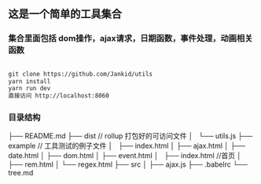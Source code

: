 ## 这是一个简单的工具集合
### 集合里面包括 dom操作，ajax请求，日期函数，事件处理，动画相关函数


```markdown

git clone https://github.com/Jankid/utils
yarn install
yarn run dev
直接访问 http://localhost:8060 

```
### 目录结构
├── README.md
├── dist // rollup 打包好的可访问文件
│   └── utils.js
├── example // 工具测试的例子文件
│   ├── index.html
│   ├── ajax.html
│   ├── date.html
│   ├── dom.html
│   ├── event.html
│   ├── index.html //首页
│   ├── rem.html
│   └── regex.html
├── src
│   ├── ajax.js
├── .babelrc
└── tree.md


